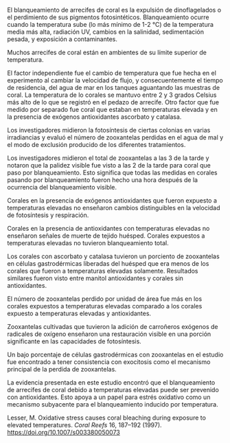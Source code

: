 El blanqueamiento de arrecifes de coral es la expulsión de dinoflagelados o el perdimiento de sus pigmentos fotosintéticos. Blanqueamiento ocurre cuando la temperatura sube (lo más mínimo de 1-2 °C) de la temperatura media más alta, radiación UV, cambios en la salinidad, sedimentación pesada, y exposición a contaminantes. 

Muchos arrecifes de coral están en ambientes de su límite superior de temperatura.

El factor independiente fue el cambio de temperatura que fue hecha en el experimento al cambiar la velocidad de flujo, y consecuentemente el tiempo de residencia, del agua de mar en los tanques aguantando las muestras de coral. La temperatura de lo corales se mantuvo entre 2 y 3 grados Celsius más alto de lo que se registró en el pedazo de arrecife. Otro factor que fue medido por separado fue coral que estaban en temperaturas elevada y en la presencia de exógenos antioxidantes ascorbato y catalasa. 

Los investigadores midieron la fotosíntesis de ciertas colonias en varias irradiancias y evaluó el número de zooxantelas perdidas en el agua de mal y el modo de exclusión producido de los diferentes tratamientos.  

Los investigadores midieron el total de zooxantelas a las 3 de la tarde y notaron que la palidez visible fue visto a las 2 de la tarde para coral que paso por blanqueamiento. Esto significa que todas las medidas en corales pasando por blanqueamiento fueron hecho una hora después de la ocurrencia del blanqueamiento visible. 

Corales en la presencia de exógenos antioxidantes que fueron expuesto a temperaturas elevadas no enseñaron cambios distinguibles en la velocidad de fotosíntesis y respiración. 

Corales en la presencia de antioxidantes con temperaturas elevadas no enseñaron señales de muerte de tejido huésped. Corales expuestos a temperaturas elevadas no tuvieron blanqueamiento total. 

Los corales con ascorbato y catalasa tuvieron un porciento de zooxantelas en células gastrodérmicas liberadas del huésped que era menos de los corales que fueron a temperaturas elevadas solamente. Resultados similares fueron visto entre manitol antioxidantes y corales sin antioxidantes. 

El número de zooxantelas perdido por unidad de área fue más en los corales expuestos a temperaturas elevadas comparado a los corales expuesto a temperaturas elevadas y antioxidantes. 

Zooxantelas cultivadas que tuvieron la adición de carroñeros exógenos de radicales de oxígeno enseñaron una restauración visible en una porción significante en las capacidades de fotosíntesis. 

Un bajo porcentaje de células gastrodérmicas con zooxantelas en el estudio fue encontrado a tener consistencia con exocitosis como el mecanismo principal de la perdida de zooxantelas. 

La evidencia presentada en este estudio encontró que el blanqueamiento de arrecifes de coral debido a temperaturas elevadas puede ser prevenido con antioxidantes. Esto apoya a un papel para estrés oxidativo como un mecanismo subyacente para el blanqueamiento inducido por temperatura. 

Lesser, M. Oxidative stress causes coral bleaching during exposure to elevated temperatures. *Coral Reefs* 16, 187–192 (1997). https://doi.org/10.1007/s003380050073
